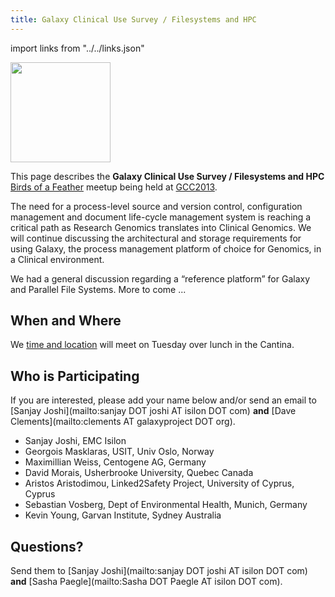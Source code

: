 ```yaml
---
title: Galaxy Clinical Use Survey / Filesystems and HPC
---
```

<slot name="/events/gcc2013/header" />



import links from "../../links.json"
<LinkBox :links="links" />
<slot name="/events/gcc2013/bof/linkbox" />

<div class='left'><a href='/events/gcc2013/bof/'><img src="/images/logos/GCC2013BoFLogo.png" alt="" width="160" /></a></div>

This page describes the **Galaxy Clinical Use Survey / Filesystems and HPC** [Birds of a Feather](/events/gcc2013/bof/) meetup being held at [GCC2013](/events/gcc2013/).

The need for a process-level source and version control, configuration management and document life-cycle management system is reaching a critical path as Research Genomics translates into Clinical Genomics. We will continue discussing the architectural and storage requirements for using Galaxy, the process management platform of choice for Genomics, in a Clinical environment.

We had a general discussion regarding a “reference platform” for Galaxy and Parallel File Systems.  More to come ...

## When and Where

We [time and location](/events/gcc2013/bof/#bof-schedule) will meet on Tuesday over lunch in the Cantina.

## Who is Participating

If you are interested, please add your name below and/or send an email to [Sanjay Joshi](mailto:sanjay DOT joshi AT isilon DOT com) **and** [Dave Clements](mailto:clements AT galaxyproject DOT org).

* Sanjay Joshi, EMC Isilon
* Georgois Masklaras, USIT, Univ Oslo, Norway
* Maximillian Weiss, Centogene AG, Germany
* David Morais, Usherbrooke University, Quebec Canada
* Aristos Aristodimou, Linked2Safety Project, University of Cyprus, Cyprus
* Sebastian Vosberg, Dept of Environmental Health, Munich, Germany
* Kevin Young, Garvan Institute, Sydney Australia

## Questions?

Send them to [Sanjay Joshi](mailto:sanjay DOT joshi AT isilon DOT com) **and** [Sasha Paegle](mailto:Sasha DOT Paegle AT isilon DOT com).
